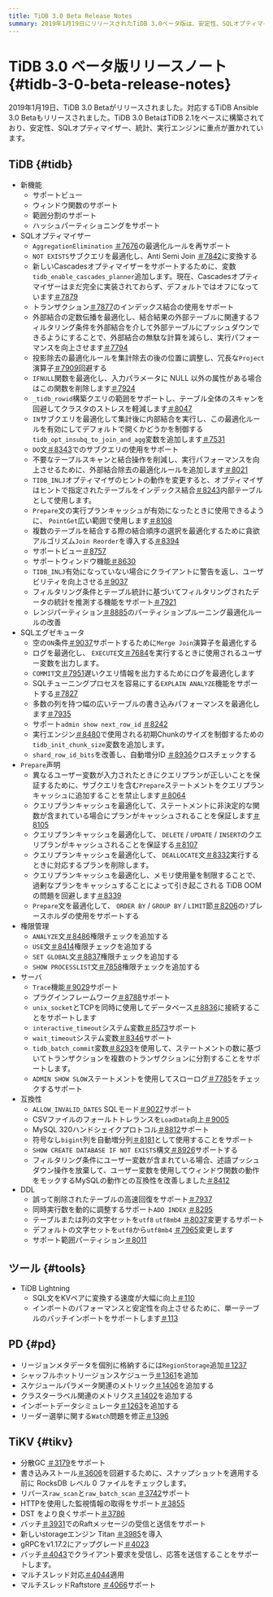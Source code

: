 ```yaml
---
title: TiDB 3.0 Beta Release Notes
summary: 2019年1月19日にリリースされたTiDB 3.0ベータ版は、安定性、SQLオプティマイザー、統計、実行エンジンに重点を置いています。新機能には、ビュー、ウィンドウ関数、範囲分割、ハッシュ分割のサポートが含まれます。SQLオプティマイザーは、トランザクションにおけるインデックス結合のサポート、定数伝播の最適化、DO文におけるサブクエリのサポートなど、さまざまな最適化によって強化されました。SQLエグゼキューターも最適化され、パフォーマンスが向上しました。権限管理、サーバー、互換性、DDLがすべて改善されました。TiDB TiDB Lightningは単一テーブルのバッチインポートをサポートするようになり、PDとTiKVにもさまざまな機能強化と新機能が追加されました。
---
```


# TiDB 3.0 ベータ版リリースノート {#tidb-3-0-beta-release-notes}

2019年1月19日、TiDB 3.0 Betaがリリースされました。対応するTiDB Ansible 3.0 Betaもリリースされました。TiDB 3.0 BetaはTiDB 2.1をベースに構築されており、安定性、SQLオプティマイザー、統計、実行エンジンに重点が置かれています。

## TiDB {#tidb}

-   新機能
    -   サポートビュー
    -   ウィンドウ関数のサポート
    -   範囲分割のサポート
    -   ハッシュパーティショニングをサポート
-   SQLオプティマイザー
    -   `AggregationElimination` [＃7676](https://github.com/pingcap/tidb/pull/7676)の最適化ルールを再サポート
    -   `NOT EXISTS`サブクエリを最適化し、Anti Semi Join [＃7842](https://github.com/pingcap/tidb/pull/7842)に変換する
    -   新しいCascadesオプティマイザーをサポートするために、変数`tidb_enable_cascades_planner`追加します。現在、Cascadesオプティマイザーはまだ完全に実装されておらず、デフォルトではオフになっています[＃7879](https://github.com/pingcap/tidb/pull/7879)
    -   トランザクション[＃7877](https://github.com/pingcap/tidb/pull/7877)のインデックス結合の使用をサポート
    -   外部結合の定数伝播を最適化し、結合結果の外部テーブルに関連するフィルタリング条件を外部結合を介して外部テーブルにプッシュダウンできるようにすることで、外部結合の無駄な計算を減らし、実行パフォーマンスを向上させます[＃7794](https://github.com/pingcap/tidb/pull/7794)
    -   投影除去の最適化ルールを集計除去の後の位置に調整し、冗長な`Project`演算子[＃7909](https://github.com/pingcap/tidb/pull/7909)回避する
    -   `IFNULL`関数を最適化し、入力パラメータに NULL 以外の属性がある場合はこの関数を削除します[＃7924](https://github.com/pingcap/tidb/pull/7924)
    -   `_tidb_rowid`構築クエリの範囲をサポートし、テーブル全体のスキャンを回避してクラスタのストレスを軽減します[＃8047](https://github.com/pingcap/tidb/pull/8047)
    -   `IN`サブクエリを最適化して集計後に内部結合を実行し、この最適化ルールを有効にしてデフォルトで開くかどうかを制御する`tidb_opt_insubq_to_join_and_agg`変数を追加します[＃7531](https://github.com/pingcap/tidb/pull/7531)
    -   `DO`文[＃8343](https://github.com/pingcap/tidb/pull/8343)でのサブクエリの使用をサポート
    -   不要なテーブルスキャンと結合操作を削減し、実行パフォーマンスを向上させるために、外部結合除去の最適化ルールを追加します[＃8021](https://github.com/pingcap/tidb/pull/8021)
    -   `TIDB_INLJ`オプティマイザのヒントの動作を変更すると、オプティマイザはヒントで指定されたテーブルをインデックス結合[＃8243](https://github.com/pingcap/tidb/pull/8243)内部テーブルとして使用します。
    -   `Prepare`文の実行プランキャッシュが有効になったときに使用できるように、 `PointGet`広い範囲で使用します[＃8108](https://github.com/pingcap/tidb/pull/8108)
    -   複数のテーブルを結合する際の結合順序の選択を最適化するために貪欲アルゴリズム`Join Reorder`を導入する[＃8394](https://github.com/pingcap/tidb/pull/8394)
    -   サポートビュー[＃8757](https://github.com/pingcap/tidb/pull/8757)
    -   サポートウィンドウ機能[＃8630](https://github.com/pingcap/tidb/pull/8630)
    -   `TIDB_INLJ`有効になっていない場合にクライアントに警告を返し、ユーザビリティを向上させる[＃9037](https://github.com/pingcap/tidb/pull/9037)
    -   フィルタリング条件とテーブル統計に基づいてフィルタリングされたデータの統計を推測する機能をサポート[＃7921](https://github.com/pingcap/tidb/pull/7921)
    -   レンジパーティション[＃8885](https://github.com/pingcap/tidb/pull/8885)のパーティションプルーニング最適化ルールの改善
-   SQLエグゼキュータ
    -   空の`ON`条件[＃9037](https://github.com/pingcap/tidb/pull/9037)サポートするために`Merge Join`演算子を最適化する
    -   ログを最適化し、 `EXECUTE`文[＃7684](https://github.com/pingcap/tidb/pull/7684)を実行するときに使用されるユーザー変数を出力します。
    -   `COMMIT`文[＃7951](https://github.com/pingcap/tidb/pull/7951)遅いクエリ情報を出力するためにログを最適化します
    -   SQLチューニングプロセスを容易にする`EXPLAIN ANALYZE`機能をサポートする[＃7827](https://github.com/pingcap/tidb/pull/7827)
    -   多数の列を持つ幅の広いテーブルの書き込みパフォーマンスを最適化します[＃7935](https://github.com/pingcap/tidb/pull/7935)
    -   サポート`admin show next_row_id` [＃8242](https://github.com/pingcap/tidb/pull/8242)
    -   実行エンジン[＃8480](https://github.com/pingcap/tidb/pull/8480)で使用される初期Chunkのサイズを制御するための`tidb_init_chunk_size`変数を追加します。
    -   `shard_row_id_bits`を改善し、自動増分ID [＃8936](https://github.com/pingcap/tidb/pull/8936)クロスチェックする
-   `Prepare`声明
    -   異なるユーザー変数が入力されたときにクエリプランが正しいことを保証するために、サブクエリを含む`Prepare`ステートメントをクエリプランキャッシュに追加することを禁止します[＃8064](https://github.com/pingcap/tidb/pull/8064)
    -   クエリプランキャッシュを最適化して、ステートメントに非決定的な関数が含まれている場合にプランがキャッシュされることを保証します[＃8105](https://github.com/pingcap/tidb/pull/8105)
    -   クエリプランキャッシュを最適化して、 `DELETE` / `UPDATE` / `INSERT`のクエリプランがキャッシュされることを保証する[＃8107](https://github.com/pingcap/tidb/pull/8107)
    -   クエリプランキャッシュを最適化して、 `DEALLOCATE`文[＃8332](https://github.com/pingcap/tidb/pull/8332)実行するときに対応するプランを削除します。
    -   クエリプランキャッシュを最適化し、メモリ使用量を制限することで、過剰なプランをキャッシュすることによって引き起こされる TiDB OOM の問題を回避します[＃8339](https://github.com/pingcap/tidb/pull/8339)
    -   `Prepare`文を最適化して、 `ORDER BY` / `GROUP BY` / `LIMIT`節[＃8206](https://github.com/pingcap/tidb/pull/8206)の`?`プレースホルダの使用をサポートする
-   権限管理
    -   `ANALYZE`文[＃8486](https://github.com/pingcap/tidb/pull/8486)権限チェックを追加する
    -   `USE`文[＃8414](https://github.com/pingcap/tidb/pull/8418)権限チェックを追加する
    -   `SET GLOBAL`文[＃8837](https://github.com/pingcap/tidb/pull/8837)権限チェックを追加する
    -   `SHOW PROCESSLIST`文[＃7858](https://github.com/pingcap/tidb/pull/7858)権限チェックを追加する
-   サーバ
    -   `Trace`機能[＃9029](https://github.com/pingcap/tidb/pull/9029)サポート
    -   プラグインフレームワーク[＃8788](https://github.com/pingcap/tidb/pull/8788)サポート
    -   `unix_socket`とTCPを同時に使用してデータベース[＃8836](https://github.com/pingcap/tidb/pull/8836)に接続することをサポートします
    -   `interactive_timeout`システム変数[＃8573](https://github.com/pingcap/tidb/pull/8573)サポート
    -   `wait_timeout`システム変数[＃8346](https://github.com/pingcap/tidb/pull/8346)サポート
    -   `tidb_batch_commit`変数[＃8293](https://github.com/pingcap/tidb/pull/8293)を使用して、ステートメントの数に基づいてトランザクションを複数のトランザクションに分割することをサポートします。
    -   `ADMIN SHOW SLOW`ステートメントを使用してスローログ[＃7785](https://github.com/pingcap/tidb/pull/7785)をチェックするサポート
-   互換性
    -   `ALLOW_INVALID_DATES` SQLモード[＃9027](https://github.com/pingcap/tidb/pull/9027)サポート
    -   CSVファイルのフォールトトレランスを`LoadData`向上[＃9005](https://github.com/pingcap/tidb/pull/9005)
    -   MySQL 320ハンドシェイクプロトコル[＃8812](https://github.com/pingcap/tidb/pull/8812)サポート
    -   符号なし`bigint`列を自動増分列[＃8181](https://github.com/pingcap/tidb/pull/8181)として使用することをサポート
    -   `SHOW CREATE DATABASE IF NOT EXISTS`構文[＃8926](https://github.com/pingcap/tidb/pull/8926)サポートする
    -   フィルタリング条件にユーザー変数が含まれている場合、述語プッシュダウン操作を放棄して、ユーザー変数を使用してウィンドウ関数の動作をモックするMySQLの動作との互換性を改善しました[＃8412](https://github.com/pingcap/tidb/pull/8412)
-   DDL
    -   誤って削除されたテーブルの高速回復をサポート[＃7937](https://github.com/pingcap/tidb/pull/7937)
    -   同時実行数を動的に調整するサポート`ADD INDEX` [＃8295](https://github.com/pingcap/tidb/pull/8295)
    -   テーブルまたは列の文字セットを`utf8` `utf8mb4` [＃8037](https://github.com/pingcap/tidb/pull/8037)変更するサポート
    -   デフォルトの文字セットを`utf8`から`utf8mb4` [＃7965](https://github.com/pingcap/tidb/pull/7965)変更します
    -   サポート範囲パーティション[＃8011](https://github.com/pingcap/tidb/pull/8011)

## ツール {#tools}

-   TiDB Lightning
    -   SQL文をKVペアに変換する速度が大幅に向上[＃110](https://github.com/pingcap/tidb-lightning/pull/110)
    -   インポートのパフォーマンスと安定性を向上させるために、単一テーブルのバッチインポートをサポートします[＃113](https://github.com/pingcap/tidb-lightning/pull/113)

## PD {#pd}

-   リージョンメタデータを個別に格納するには`RegionStorage`追加[＃1237](https://github.com/pingcap/pd/pull/1237)
-   シャッフルホットリージョンスケジューラ[＃1361](https://github.com/pingcap/pd/pull/1361)を追加
-   スケジュールパラメータ関連のメトリック[＃1406](https://github.com/pingcap/pd/pull/1406)を追加する
-   クラスターラベル関連のメトリクス[＃1402](https://github.com/pingcap/pd/pull/1402)を追加する
-   インポートデータシミュレータ[＃1263](https://github.com/pingcap/pd/pull/1263)を追加する
-   リーダー選挙に関する`Watch`問題を修正[＃1396](https://github.com/pingcap/pd/pull/1396)

## TiKV {#tikv}

-   分散GC [＃3179](https://github.com/tikv/tikv/pull/3179)をサポート
-   書き込みストール[＃3606](https://github.com/tikv/tikv/pull/3606)を回避するために、スナップショットを適用する前に RocksDB レベル 0 ファイルをチェックします。
-   リバース`raw_scan`と`raw_batch_scan` [＃3742](https://github.com/tikv/tikv/pull/3724)サポート
-   HTTPを使用した監視情報の取得をサポート[＃3855](https://github.com/tikv/tikv/pull/3855)
-   DST をより良くサポート[＃3786](https://github.com/tikv/tikv/pull/3786)
-   バッチ[＃3931](https://github.com/tikv/tikv/pull/3913)でのRaftメッセージの受信と送信をサポート
-   新しいstorageエンジン Titan [＃3985](https://github.com/tikv/tikv/pull/3985)を導入
-   gRPCをv1.17.2にアップグレード[＃4023](https://github.com/tikv/tikv/pull/4023)
-   バッチ[＃4043](https://github.com/tikv/tikv/pull/4043)でクライアント要求を受信し、応答を送信することをサポートします。
-   マルチスレッド対応[＃4044](https://github.com/tikv/tikv/pull/4044)適用
-   マルチスレッドRaftstore [＃4066](https://github.com/tikv/tikv/pull/4066)サポート
